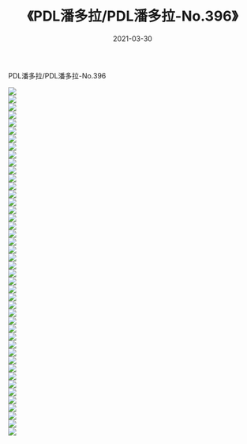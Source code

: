 ﻿---
layout: post
title:  《PDL潘多拉/PDL潘多拉-No.396》
date:   2021-03-30
img: http://pic.660000.xyz/1:/网络美图/2021/PDL潘多拉/PDL潘多拉-No.396/000.jpg
categories: [美女, 清纯, 唯美]
---

PDL潘多拉/PDL潘多拉-No.396

 ![](http://pic.660000.xyz/1:/网络美图/2021/PDL潘多拉/PDL潘多拉-No.396/001.jpg) <br>![](http://pic.660000.xyz/1:/网络美图/2021/PDL潘多拉/PDL潘多拉-No.396/002.jpg) <br>![](http://pic.660000.xyz/1:/网络美图/2021/PDL潘多拉/PDL潘多拉-No.396/003.jpg) <br>![](http://pic.660000.xyz/1:/网络美图/2021/PDL潘多拉/PDL潘多拉-No.396/004.jpg) <br>![](http://pic.660000.xyz/1:/网络美图/2021/PDL潘多拉/PDL潘多拉-No.396/005.jpg) <br>![](http://pic.660000.xyz/1:/网络美图/2021/PDL潘多拉/PDL潘多拉-No.396/006.jpg) <br>![](http://pic.660000.xyz/1:/网络美图/2021/PDL潘多拉/PDL潘多拉-No.396/007.jpg) <br>![](http://pic.660000.xyz/1:/网络美图/2021/PDL潘多拉/PDL潘多拉-No.396/008.jpg) <br>![](http://pic.660000.xyz/1:/网络美图/2021/PDL潘多拉/PDL潘多拉-No.396/009.jpg) <br>![](http://pic.660000.xyz/1:/网络美图/2021/PDL潘多拉/PDL潘多拉-No.396/010.jpg) <br>![](http://pic.660000.xyz/1:/网络美图/2021/PDL潘多拉/PDL潘多拉-No.396/011.jpg) <br>![](http://pic.660000.xyz/1:/网络美图/2021/PDL潘多拉/PDL潘多拉-No.396/012.jpg) <br>![](http://pic.660000.xyz/1:/网络美图/2021/PDL潘多拉/PDL潘多拉-No.396/013.jpg) <br>![](http://pic.660000.xyz/1:/网络美图/2021/PDL潘多拉/PDL潘多拉-No.396/014.jpg) <br>![](http://pic.660000.xyz/1:/网络美图/2021/PDL潘多拉/PDL潘多拉-No.396/015.jpg) <br>![](http://pic.660000.xyz/1:/网络美图/2021/PDL潘多拉/PDL潘多拉-No.396/016.jpg) <br>![](http://pic.660000.xyz/1:/网络美图/2021/PDL潘多拉/PDL潘多拉-No.396/017.jpg) <br>![](http://pic.660000.xyz/1:/网络美图/2021/PDL潘多拉/PDL潘多拉-No.396/018.jpg) <br>![](http://pic.660000.xyz/1:/网络美图/2021/PDL潘多拉/PDL潘多拉-No.396/019.jpg) <br>![](http://pic.660000.xyz/1:/网络美图/2021/PDL潘多拉/PDL潘多拉-No.396/020.jpg) <br>![](http://pic.660000.xyz/1:/网络美图/2021/PDL潘多拉/PDL潘多拉-No.396/021.jpg) <br>![](http://pic.660000.xyz/1:/网络美图/2021/PDL潘多拉/PDL潘多拉-No.396/022.jpg) <br>![](http://pic.660000.xyz/1:/网络美图/2021/PDL潘多拉/PDL潘多拉-No.396/023.jpg) <br>![](http://pic.660000.xyz/1:/网络美图/2021/PDL潘多拉/PDL潘多拉-No.396/024.jpg) <br>![](http://pic.660000.xyz/1:/网络美图/2021/PDL潘多拉/PDL潘多拉-No.396/025.jpg) <br>![](http://pic.660000.xyz/1:/网络美图/2021/PDL潘多拉/PDL潘多拉-No.396/026.jpg) <br>![](http://pic.660000.xyz/1:/网络美图/2021/PDL潘多拉/PDL潘多拉-No.396/027.jpg) <br>![](http://pic.660000.xyz/1:/网络美图/2021/PDL潘多拉/PDL潘多拉-No.396/028.jpg) <br>![](http://pic.660000.xyz/1:/网络美图/2021/PDL潘多拉/PDL潘多拉-No.396/029.jpg) <br>![](http://pic.660000.xyz/1:/网络美图/2021/PDL潘多拉/PDL潘多拉-No.396/030.jpg) <br>![](http://pic.660000.xyz/1:/网络美图/2021/PDL潘多拉/PDL潘多拉-No.396/031.jpg) <br>![](http://pic.660000.xyz/1:/网络美图/2021/PDL潘多拉/PDL潘多拉-No.396/032.jpg) <br>![](http://pic.660000.xyz/1:/网络美图/2021/PDL潘多拉/PDL潘多拉-No.396/033.jpg) <br>![](http://pic.660000.xyz/1:/网络美图/2021/PDL潘多拉/PDL潘多拉-No.396/034.jpg) <br>![](http://pic.660000.xyz/1:/网络美图/2021/PDL潘多拉/PDL潘多拉-No.396/035.jpg) <br>![](http://pic.660000.xyz/1:/网络美图/2021/PDL潘多拉/PDL潘多拉-No.396/036.jpg) <br>![](http://pic.660000.xyz/1:/网络美图/2021/PDL潘多拉/PDL潘多拉-No.396/037.jpg) <br>![](http://pic.660000.xyz/1:/网络美图/2021/PDL潘多拉/PDL潘多拉-No.396/038.jpg) <br>![](http://pic.660000.xyz/1:/网络美图/2021/PDL潘多拉/PDL潘多拉-No.396/039.jpg) <br>![](http://pic.660000.xyz/1:/网络美图/2021/PDL潘多拉/PDL潘多拉-No.396/040.jpg) <br>![](http://pic.660000.xyz/1:/网络美图/2021/PDL潘多拉/PDL潘多拉-No.396/041.jpg) <br>![](http://pic.660000.xyz/1:/网络美图/2021/PDL潘多拉/PDL潘多拉-No.396/042.jpg) <br>![](http://pic.660000.xyz/1:/网络美图/2021/PDL潘多拉/PDL潘多拉-No.396/043.jpg) <br>![](http://pic.660000.xyz/1:/网络美图/2021/PDL潘多拉/PDL潘多拉-No.396/044.jpg) <br>